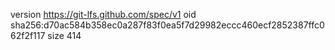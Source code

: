 version https://git-lfs.github.com/spec/v1
oid sha256:d70ac584b358ec0a287f83f0ea5f7d29982eccc460ecf2852387ffc062f2f117
size 414
